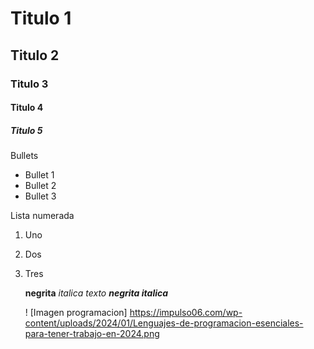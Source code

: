 # Titulo 1
## Titulo 2
### Titulo 3
#### Titulo 4
##### Titulo 5

Bullets
* Bullet 1
* Bullet 2
* Bullet 3

Lista numerada 
1. Uno
2. Dos
3. Tres

   **negrita**
   _italica texto_
   **_negrita italica_**

   ! [Imagen programacion] https://impulso06.com/wp-content/uploads/2024/01/Lenguajes-de-programacion-esenciales-para-tener-trabajo-en-2024.png
